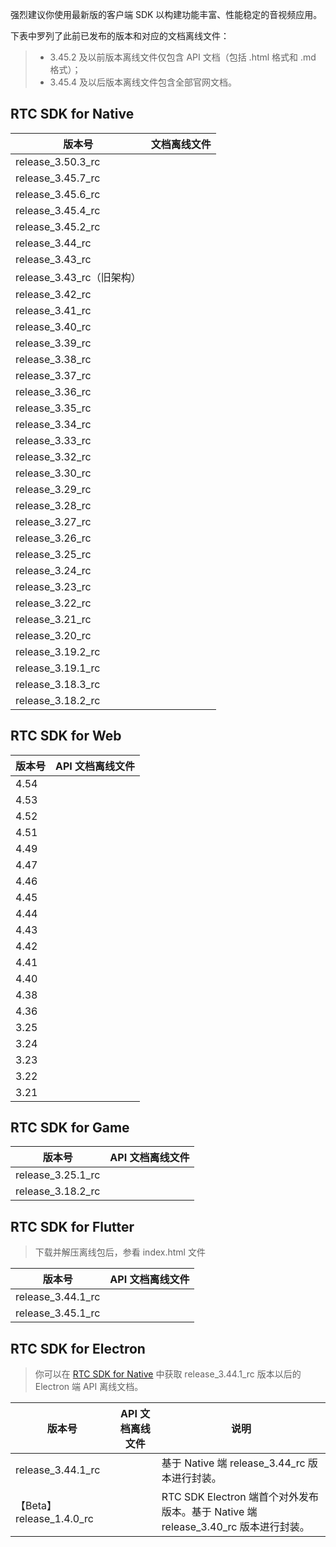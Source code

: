 强烈建议你使用最新版的客户端 SDK 以构建功能丰富、性能稳定的音视频应用。

下表中罗列了此前已发布的版本和对应的文档离线文件：
> + 3.45.2 及以前版本离线文件仅包含 API 文档（包括 .html 格式和 .md 格式）；
> + 3.45.4 及以后版本离线文件包含全部官网文档。

<span id="native"></span>
## RTC SDK for Native

| 版本号 | 文档离线文件 |
| --- | --- |
| release_3.50.3_rc | <Attachment link="https://portal.volccdn.com/obj/volcfe/cloud-universal-doc/upload_f81def2e47cd2a307e3b891ad93c326f.zip" name="3.50.3_RTC_Documentation.zip" size="2.70MB"></Attachment> |
| release_3.45.7_rc |<Attachment link="https://portal.volccdn.com/obj/volcfe/cloud-universal-doc/upload_a8a04f9d532447e4b06885157fce3c6b.zip" name="3.45.7_RTC_Documentation.zip" size="2.39MB"></Attachment> |
| release_3.45.6_rc | <Attachment link="https://portal.volccdn.com/obj/volcfe/cloud-universal-doc/upload_c6bf43ac72f1cf1a1b230e872b9374af.zip" name="3.45.6_RTC_Documentation.zip" size="2.14MB"></Attachment> |
| release_3.45.4_rc | <Attachment link="https://portal.volccdn.com/obj/volcfe/cloud-universal-doc/upload_61c9a1f5e19d7adbb183d2532d042b71.zip" name="3.45.4_RTC_Documentation.zip" size="2.14MB"></Attachment> |
| release_3.45.2_rc |<Attachment link="https://portal.volccdn.com/obj/volcfe/cloud-universal-doc/upload_b93107eab2f11e08116cf9844af05bf7.zip" name="RTC_API_Reference_Release_3.45_rc.zip" size="1.24MB"></Attachment>|
| release_3.44_rc |<Attachment link="https://lf6-volc-editor.volccdn.com/obj/volcfe/sop-public/upload_f0a342ce65e00f4e6238453c96f5f1d9.zip" name="RTC_API_Reference_Release_3.44_rc.zip" size="1.24MB"></Attachment>|
| release_3.43_rc |<Attachment link="https://lf3-volc-editor.volccdn.com/obj/volcfe/sop-public/upload_4235c0f02987be744ab00f2c44abb864.zip" name="RTC_API_Reference_Release_3.43_rc.zip" size="767.23KB"></Attachment>|
| release_3.43_rc（旧架构） |<Attachment link="https://lf6-volc-editor.volccdn.com/obj/volcfe/sop-public/upload_9bbef461fb4d702391f406a8276e85af.zip" name="RTC_API_Reference_Release_3.43_rc（旧架构）.zip" size="1.08MB"></Attachment>|
| release_3.42_rc |<Attachment link="https://lf3-volc-editor.volccdn.com/obj/volcfe/sop-public/upload_074cdc1dd3982745ec612b0db2c41ec2.zip" name="RTC_API_Reference_Release_3.42_rc.zip" size="815.06KB"></Attachment>|
| release_3.41_rc | <Attachment link="https://lf3-volc-editor.volccdn.com/obj/volcfe/sop-public/upload_3004f1e2587a2c15a41292e3817f0b90.zip" name="RTC_API_Reference_Release_3.41_rc.zip" size="781.07KB"></Attachment> |
| release_3.40_rc | <Attachment link="https://lf3-volc-editor.volccdn.com/obj/volcfe/sop-public/upload_728d823469421af2abdceeabaf194691.zip" name="RTC_API_Reference_Release_3.40_rc.zip" size="775.75KB"></Attachment> |
| release_3.39_rc | <Attachment link="https://lf3-volc-editor.volccdn.com/obj/volcfe/sop-public/upload_1a635f2ad96d6157f1f5e9bc04ecb87b.zip" name="RTC_API_Reference_Release_3.39_rc.zip" size="755.56KB"></Attachment> |
| release_3.38_rc | <Attachment link="https://lf6-volc-editor.volccdn.com/obj/volcfe/sop-public/upload_fd1d5d90a3198c3e08600552543d8745.zip" name="RTC_API_Reference_Release_3.38_rc.zip" size="746.96KB"></Attachment> |
| release_3.37_rc | <Attachment link="https://lf3-volc-editor.volccdn.com/obj/volcfe/sop-public/upload_d79128d971fa39cf074c322354b4777c.zip" name="RTC_API_Reference_Release_3.37_rc.zip" size="733.81KB"></Attachment> |
| release_3.36_rc | <Attachment link="https://lf3-volc-editor.volccdn.com/obj/volcfe/sop-public/upload_02a7f854d63fd64378990e2b4fc56765.zip" name="RTC_API_Reference_Release_3.36_rc.zip" size="681.63KB"></Attachment> |
| release_3.35_rc | <Attachment link="https://lf6-volc-editor.volccdn.com/obj/volcfe/sop-public/upload_3cba494c38040be1082b3195b56dbae4.zip" name="RTC_API_Reference_Release_3.35_rc.zip" size="867.32KB"></Attachment> |
| release_3.34_rc | <Attachment link="https://lf6-volc-editor.volccdn.com/obj/volcfe/sop-public/upload_5f0cc44c51d2f9aa274db4163817f6dd.zip" name="RTC_API_Reference_Release_3.34_rc.zip" size="654.48KB"></Attachment> |
| release_3.33_rc | <Attachment link="https://lf6-volc-editor.volccdn.com/obj/volcfe/sop-public/upload_23b4cc1a2323bd4b59540168fdbadff1.zip" name="RTC_API_Reference_Release_3.33_rc.zip" size="618.63KB"></Attachment> |
| release_3.32_rc |<Attachment link="https://lf6-volc-editor.volccdn.com/obj/volcfe/sop-public/upload_2f9134db5cc7959cf9e39ea42aaa5eaa.zip" name="RTC_API_Reference_Release_3.32_rc.zip" size="603.69KB"></Attachment> |
| release_3.30_rc | <Attachment link="https://lf6-volc-editor.volccdn.com/obj/volcfe/sop-public/upload_99b211c75ec0b6c4c257894115aa6a8c.zip" name="RTC_API_Reference_Release_3.30_rc.zip" size="560.21KB"></Attachment> |
| release_3.29_rc | <Attachment link="https://lf6-volc-editor.volccdn.com/obj/volcfe/sop-public/upload_245bbc6c252650656627fefea46df90a.zip" name="RTC_API_Reference_Release_3.29_rc.zip" size="524.11KB"></Attachment> |
| release_3.28_rc | <Attachment link="https://lf6-volc-editor.volccdn.com/obj/volcfe/sop-public/upload_ceec7edd46888f1cdbd2d595c1a06879.zip" name="RTC_API_Reference_Release_3.28_rc.zip" size="499.59KB"></Attachment> |
| release_3.27_rc | <Attachment link="https://lf6-volc-editor.volccdn.com/obj/volcfe/sop-public/upload_c8f9fefdb596c1e1e0eef244b7159c23.zip" name="RTC_API_Reference_release_3.27_rc.zip" size="489.05KB"></Attachment>|
|release_3.26_rc | <Attachment link="https://lf6-volc-editor.volccdn.com/obj/volcfe/sop-public/upload_d713119c2b440d05654bdcbdc0895838.zip" name="RTC_API_Reference_release_3.26_rc.zip" size="473.85KB"></Attachment>|
| release_3.25_rc |<Attachment link="https://lf6-volc-editor.volccdn.com/obj/volcfe/sop-public/upload_c7a5a4f0050fec3bdeabde3d30b5199d.zip" name="RTC_API_Reference_release_3.25_rc.zip" size="398.96KB"></Attachment>|
| release_3.24_rc |<Attachment link="https://lf6-volc-editor.volccdn.com/obj/volcfe/sop-public/upload_0c2b9891e1d0a17a87757fbc811942e1.zip" name="RTC_API_reference_release_3.24_rc.zip" size="395.11KB"></Attachment> |
| release_3.23_rc | <Attachment link="https://lf6-volc-editor.volccdn.com/obj/volcfe/sop-public/upload_66ecbf92745d160b64d28d7e49ea93e4.zip" name="RTC_API_reference_release_3.23_rc .zip" size="392.94KB"></Attachment> |
| release_3.22_rc |<Attachment link="https://lf6-volc-editor.volccdn.com/obj/volcfe/sop-public/upload_71b4c1935f2ba82c51cfed0dda53ad7f.zip" name="API_reference_release_3.22_rc.zip" size="181.82KB"></Attachment> | 
| release_3.21_rc | <Attachment link="https://lf6-volc-editor.volccdn.com/obj/volcfe/sop-public/upload_7e788cecb25e7ee190aa91f37d4d2755.zip" name="API_reference_release_3.21_rc.zip" size="239.24KB"></Attachment>| 
| release_3.20_rc |<Attachment link="https://lf6-volc-editor.volccdn.com/obj/volcfe/sop-public/upload_a8ebc7c19800e4ec75bf6a97df4e2577.zip" name="API_reference_release_3.20_rc.zip" size="465.67KB"></Attachment>| 
| release_3.19.2_rc | <Attachment link="https://lf6-volc-editor.volccdn.com/obj/volcfe/sop-public/upload_f96a5db3ad2884c28876b58cc1dc0b08.zip" name="API_reference_release_3.19.2_rc .zip" size="454.26KB"></Attachment> | 
| release_3.19.1_rc |<Attachment link="https://lf6-volc-editor.volccdn.com/obj/volcfe/sop-public/upload_daf9604a519dfa4cf8050b2096201984.zip" name="API_reference_release_3.19.1_rc.zip" size="442.36KB"></Attachment> |
| release_3.18.3_rc | <Attachment link="https://lf6-volc-editor.volccdn.com/obj/volcfe/sop-public/upload_7e7ea9c014275efed17bea53e81da36c.zip" name="API_reference_release_3.18.3_rc.zip" size="429.96KB"></Attachment>|
| release_3.18.2_rc |<Attachment link="https://lf6-volc-editor.volccdn.com/obj/volcfe/sop-public/upload_7932819f5b3db1d8d1f259ea5026fef0.zip" name="API_reference_release_3.18.2_rc.zip" size="420.09KB"></Attachment>  |



## RTC SDK for Web

| 版本号 | API 文档离线文件 |
| --- | --- |
| 4.54 |<Attachment link="https://portal.volccdn.com/obj/volcfe/cloud-universal-doc/upload_d16dd326f316dc4ff57376bcf35508f3.zip" name="Web_API_reference_release_4.54.zip" size="2.95MB"></Attachment>|
| 4.53 |<Attachment link="https://portal.volccdn.com/obj/volcfe/cloud-universal-doc/upload_254fb54f3ca87d596b95dc73bd5f7170.zip" name="Web_API_reference_release_4.53.zip" size="2.87MB"></Attachment>|
| 4.52 |<Attachment link="https://portal.volccdn.com/obj/volcfe/cloud-universal-doc/upload_c287a7804d37d4898ee59c88d501cc3f.zip" name="Web_API_reference_release_4.52.zip" size="2.68MB"></Attachment>|
| 4.51 |<Attachment link="https://portal.volccdn.com/obj/volcfe/cloud-universal-doc/upload_3cec9a05f0edb55b84097eaf23d28076.zip" name="Web_API_reference_release_4.51.zip" size="2.60MB"></Attachment>|
| 4.49 |<Attachment link="https://portal.volccdn.com/obj/volcfe/cloud-universal-doc/upload_296833cf34afc2d9328a5c6355ae4026.zip" name="Web_API_reference_release_4.49.zip" size="2.19MB"></Attachment>|
| 4.47 |<Attachment link="https://portal.volccdn.com/obj/volcfe/cloud-universal-doc/upload_4da7e15c08b00dbdd549572115b0c49b.zip" name="Web_API_reference_release_4.47.zip" size="94.85KB"></Attachment>|
| 4.46 |<Attachment link="https://portal.volccdn.com/obj/volcfe/cloud-universal-doc/upload_4212ec171d73d7effa93f25f3ad68ca6.zip" name="Web_API_reference_release_4.46.zip" size="94.53KB"></Attachment>|
| 4.45 |<Attachment link="https://portal.volccdn.com/obj/volcfe/cloud-universal-doc/upload_3332ea2047b34d784ef6454b60246355.zip" name="Web_API_reference_release_4.45.zip" size="91.80KB"></Attachment>|
| 4.44 |<Attachment link="https://lf6-volc-editor.volccdn.com/obj/volcfe/sop-public/upload_19d1229317f1df7d3c8c36449fea5b7c.zip" name="Web_API_reference_release_4.44.zip" size="91.61KB"></Attachment>|
| 4.43 |<Attachment link="https://lf3-volc-editor.volccdn.com/obj/volcfe/sop-public/upload_7909f5b9d4a24a5cb19a7ec974d80ee0.zip" name="Web_API_reference_release_4.43.zip" size="87.13KB"></Attachment>|
| 4.42 |<Attachment link="https://lf6-volc-editor.volccdn.com/obj/volcfe/sop-public/upload_2f1637b35c50e36d08097e3e9208c70f.zip" name="Web_API_reference_release_4.42.zip" size="86.08KB"></Attachment>|
| 4.41 | <Attachment link="https://lf6-volc-editor.volccdn.com/obj/volcfe/sop-public/upload_323385008c571b9a8d529b27ef58f9f3.zip" name="Web_API_reference_release_4.41.zip" size="77.54KB"></Attachment> |
| 4.40 | <Attachment link="https://lf6-volc-editor.volccdn.com/obj/volcfe/sop-public/upload_405ca9a4d0fbf9f88663db6733c727e7.zip" name="Web_API_reference_release_4.40.zip" size="67.93KB"></Attachment> |
| 4.38 |<Attachment link="https://lf3-volc-editor.volccdn.com/obj/volcfe/sop-public/upload_99d1d4cbfeea3f73e3d8094a81079a0d.zip" name="Web_API_reference_release_4.38.zip" size="68.71KB"></Attachment> |
|4.36|<Attachment link="https://lf6-volc-editor.volccdn.com/obj/volcfe/sop-public/upload_3126f984651a2100521baf22ba0608fc.zip" name="Web_API_reference_release_4.36.zip" size="63.86KB"></Attachment> |
|3.25|<Attachment link="https://lf3-volc-editor.volccdn.com/obj/volcfe/sop-public/upload_4fc56a785cb3a7f33c7f4d8403c92c5b.zip" name="Web_API_reference_release_3.25.zip" size="43.91KB"></Attachment>|
|3.24|<Attachment link="https://lf6-volc-editor.volccdn.com/obj/volcfe/sop-public/upload_794020dbacf788b833e76e1cfd7cdcf8.zip" name="Web_API_reference_release_3.24.zip" size="42.72KB"></Attachment>|
|3.23|<Attachment link="https://lf3-volc-editor.volccdn.com/obj/volcfe/sop-public/upload_c2e6790b181d72b85f9f598a960c4968.zip" name="Web_API_reference_release_3.23.zip" size="39.82KB"></Attachment>|
|3.22|<Attachment link="https://lf3-volc-editor.volccdn.com/obj/volcfe/sop-public/upload_374d9c8a91cc19e774a6b33d68537655.zip" name="Web_API_reference_release_3.22.zip" size="38.86KB"></Attachment>|
|3.21|<Attachment link="https://lf6-volc-editor.volccdn.com/obj/volcfe/sop-public/upload_0bd9419de4214a1531542e7404422d63.zip" name="Web_API_reference_release_3.21.zip" size="30.03KB"></Attachment>|




## RTC SDK for Game

| 版本号 | API 文档离线文件 |
| --- | --- |
| release_3.25.1_rc |<Attachment link="https://lf6-volc-editor.volccdn.com/obj/volcfe/sop-public/upload_20fc64612aff6ffe1adc0b716ccb6182.zip" name="RTC_API_Reference_release_3.25_rc.zip" size="98.95KB"></Attachment> |
| release_3.18.2_rc | <Attachment link="https://lf6-volc-editor.volccdn.com/obj/volcfe/sop-public/upload_025d96dfa71a3ff2edc2f345229ede98.zip" name="RTC_API_reference_release_318.2_rc_for_Game.zip" size="62.11KB"></Attachment>|


## RTC SDK for Flutter
> 下载并解压离线包后，参看 index.html 文件

| 版本号 | API 文档离线文件 |
| --- | --- |
| release_3.44.1_rc |<Attachment link="https://portal.volccdn.com/obj/volcfe/cloud-universal-doc/upload_4b8c52f4268e6a162a3d658438504633.zip" name="Flutter_API_reference_release_3.44.1.zip" size="2.69MB"></Attachment>|
| release_3.45.1_rc |<Attachment link="https://portal.volccdn.com/obj/volcfe/cloud-universal-doc/upload_f00f7f66ca3b5aa27bdf8271a102dcad.zip" name="Flutter_API_reference_release_3.45.1.zip" size="2.58MB"></Attachment>|


## RTC SDK for Electron
> 你可以在 [RTC SDK for Native](#native) 中获取 release_3.44.1_rc 版本以后的 Electron 端 API 离线文档。

| 版本号 | API 文档离线文件 | 说明 |
| --- | --- | --- |
| release_3.44.1_rc | <Attachment link="https://portal.volccdn.com/obj/volcfe/cloud-universal-doc/upload_8af389bb53ab50e3f23e9c13f496d83e.zip" name="Electron_API_reference_release_3.44.1.zip" size="163.52KB"></Attachment> | 基于 Native 端 release_3.44_rc 版本进行封装。 |
|【Beta】release_1.4.0_rc | <Attachment link="https://portal.volccdn.com/obj/volcfe/cloud-universal-doc/upload_b3ea58fe0d2b07b3338dc82a203735c2.zip" name="Electron_API_reference_release_1.4.0.zip" size="114.09KB"></Attachment> | RTC SDK Electron 端首个对外发布版本。基于 Native 端 release_3.40_rc 版本进行封装。 |
